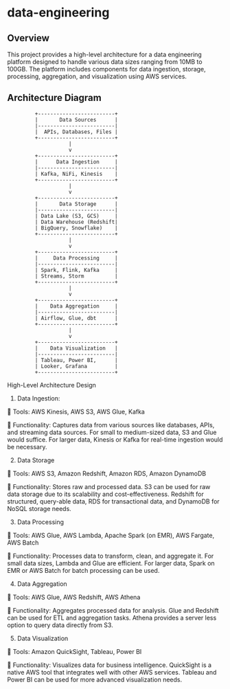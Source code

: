# data-engineering

## Overview
This project provides a high-level architecture for a data engineering platform designed to handle various data sizes ranging from 10MB to 100GB. The platform includes components for data ingestion, storage, processing, aggregation, and visualization using AWS services.

## Architecture Diagram

             +-------------------------+
             |       Data Sources      |
             |-------------------------|
             |  APIs, Databases, Files |
             +-------------------------+
                        |
                        v
             +-------------------------+
             |      Data Ingestion     |
             |-------------------------|
             | Kafka, NiFi, Kinesis    |
             +-------------------------+
                        |
                        v
             +-------------------------+
             |       Data Storage      |
             |-------------------------|
             | Data Lake (S3, GCS)     |
             | Data Warehouse (Redshift|
             | BigQuery, Snowflake)    |
             +-------------------------+
                        |
                        v
             +-------------------------+
             |     Data Processing     |
             |-------------------------|
             | Spark, Flink, Kafka     |
             | Streams, Storm          |
             +-------------------------+
                        |
                        v
             +-------------------------+
             |    Data Aggregation     |
             |-------------------------|
             | Airflow, Glue, dbt      |
             +-------------------------+
                        |
                        v
             +-------------------------+
             |    Data Visualization   |
             |-------------------------|
             | Tableau, Power BI,      |
             | Looker, Grafana         |
             +-------------------------+

High-Level Architecture Design
             
1.	Data Ingestion:
   
	Tools: AWS Kinesis, AWS S3, AWS Glue, Kafka

	Functionality: Captures data from various sources like databases, APIs, and streaming data sources. For small to medium-sized data, S3 and Glue would suffice. For larger data, Kinesis or Kafka for real-time ingestion would be necessary.

2.	Data Storage
   
	Tools: AWS S3, Amazon Redshift, Amazon RDS, Amazon DynamoDB

	Functionality: Stores raw and processed data. S3 can be used for raw data storage due to its scalability and cost-effectiveness. Redshift for structured, query-able data, RDS for transactional data, and DynamoDB for NoSQL storage needs.

3.	Data Processing
   
	Tools: AWS Glue, AWS Lambda, Apache Spark (on EMR), AWS Fargate, AWS Batch

	Functionality: Processes data to transform, clean, and aggregate it. For small data sizes, Lambda and Glue are efficient. For larger data, Spark on EMR or AWS Batch for batch processing can be used.

4.	Data Aggregation
   
	Tools: AWS Glue, AWS Redshift, AWS Athena

	Functionality: Aggregates processed data for analysis. Glue and Redshift can be used for ETL and aggregation tasks. Athena provides a server less option to query data directly from S3.

5.	Data Visualization
   
	Tools: Amazon QuickSight, Tableau, Power BI

	Functionality: Visualizes data for business intelligence. QuickSight is a native AWS tool that integrates well with other AWS services. Tableau and Power BI can be used for more advanced visualization needs.

